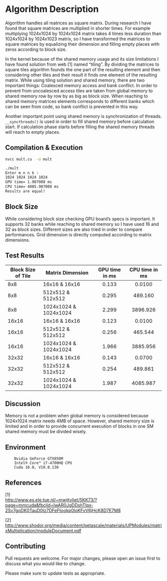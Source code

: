 # Algorithm Description

Algorithm handles all matrices as square matrix. During research I have found that square matrices are multiplied in shorter times. For example multiplying 1024x1024 by 1024x1024 matrix takes 4 times less duration than 1024x1024 by 1024x1023 matrix, so I have transformed the matrices to square matrices by equalizing their dimension and filling empty places with zeros according to block size.

In the kernel because of the shared memory usage and its size limitations I have found solution from web [1] named “tiling”. By dividing the matrices to square tiles algorithm founds the one part of the resulting element and then considering other tiles and their result it finds one element of the resulting matrix. While using tiling solution and shared memory, there are two important things: Coalesced memory access and bank conflict. In order to prevent from uncoalesced access tiles are taken from global memory to shared memory row by row by as big as block size. When reaching to shared memory matrices elements corresponds to different banks which can be seen from code, so bank conflict is prevented in this way.

Another important point using shared memory is synchronization of threads. `__syncthreads()`  is used in order to fill shared memory before calculation start. If calculation phase starts before filling the shared memory threads will reach to empty places.

## Compilation & Execution

```bash
nvcc mult.cu  -o mult

./mult
Enter m n n k :
1024 1024 1024 1024
GPU time= 1.987008 ms
CPU time= 4085.987000 ms
Results are equal!

```

## Block Size

While considering block size checking GPU board’s specs is important. It supports 32 banks while reaching to shared memory so I have used 16 and 32 as block sizes. Different sizes are also tried in order to compare performances. Grid dimension is directly computed according to matrix dimensions.

## Test Results

Block Size of Tile | Matrix Dimension | GPU time in ms | CPU time in ms
--- | --- | :---:|:---:
8x8   | 16x16 & 16x16         |0.133    |0.0100
8x8   | 512x512 & 512x512     |0.295    |489.160
8x8   | 1024x1024 & 1024x1024 |2.299    |3896.926
16x16 | 16x16 & 16x16         |0.123    |0.0100
16x16 | 512x512 & 512x512     | 0.256 |465.544
16x16 | 1024x1024 & 1024x1024 | 1.966       |3885.956
32x32 | 16x16 & 16x16         | 0.143|0.0700
32x32 | 512x512 & 512x512     | 0.254       | 489.861
32x32 | 1024x1024 & 1024x1024 | 1.987|4085.987


## Discussion
Memory is not a problem when global memory is considered because 1024x1024 matrix needs 4MB of space. However, shared memory size is limited and in order to provide concurrent execution of blocks in one SM shared memory must be divided wisely.

## Environment
        Nvidia GeForce GTX850M
        Intel® Core™ i7-4700HQ CPU
        Cuda 10.0, V10.0.130

## References
[1]\
 <http://www.es.ele.tue.nl/~mwijtvliet/5KK73/?page=mmcuda&fbclid=IwAR0JgDDshTIpx-2Sv7goDK0TauD0Iz7DFeFtookp0loKFvV6jHcK8D7E7M8>

[2]\
<http://www.shodor.org/media/content/petascale/materials/UPModules/matrixMultiplication/moduleDocument.pdf>



## Contributing
Pull requests are welcome. For major changes, please open an issue first to discuss what you would like to change.

Please make sure to update tests as appropriate.

